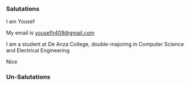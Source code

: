 ### Salutations

I am Yousef

My email is yousefh409@gmail.com

I am a student at De Anza College, double-majoring in Computer Science and Electrical Engineering

Nice

### Un-Salutations


